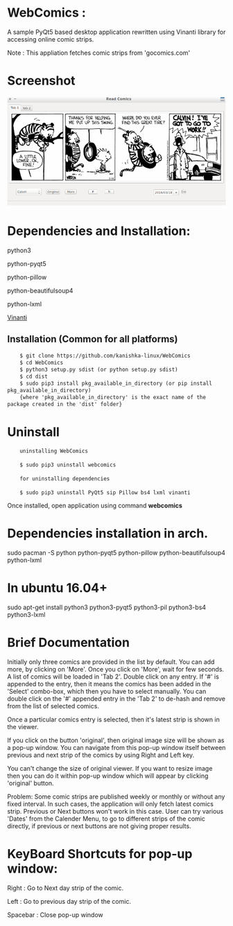 ﻿# WebComics :  

A sample PyQt5 based desktop application rewritten using Vinanti library for accessing online comic strips.

Note : This appliation fetches comic strips from 'gocomics.com'

# Screenshot
![ReadManga](/Images/sample.png)

# Dependencies and Installation:

python3

python-pyqt5

python-pillow

python-beautifulsoup4

python-lxml

[Vinanti](https://github.com/kanishka-linux/vinanti)

## Installation (Common for all platforms)

		$ git clone https://github.com/kanishka-linux/WebComics
		$ cd WebComics
		$ python3 setup.py sdist (or python setup.py sdist)
		$ cd dist
		$ sudo pip3 install pkg_available_in_directory (or pip install pkg_available_in_directory) 
        {where 'pkg_available_in_directory' is the exact name of the package created in the 'dist' folder}
			
# Uninstall 
		
		uninstalling WebComics
		
		$ sudo pip3 uninstall webcomics
		
		for uninstalling dependencies
		
		$ sudo pip3 uninstall PyQt5 sip Pillow bs4 lxml vinanti

Once installed, open application using command **webcomics**

# Dependencies installation in arch.

sudo pacman -S python python-pyqt5 python-pillow python-beautifulsoup4 python-lxml

# In ubuntu 16.04+

sudo apt-get install python3 python3-pyqt5 python3-pil python3-bs4 python3-lxml


# Brief Documentation
Initially only three comics are provided in the list by default. You can add more, by clicking on 'More'. Once you click on 'More', wait for few seconds. A list of comics will be loaded in 'Tab 2'. Double click on any entry. If '#' is appended to the entry, then it means the comics has been added in the 'Select' combo-box, which then you have to select manually. You can double click on the '#' appended entry in the 'Tab 2' to de-hash and remove from the list of selected comics. 

Once a particular comics entry is selected, then it's latest strip is shown in the viewer.

If you click on the button 'original', then original image size will be shown as a pop-up window. You can navigate from this pop-up window itself between previous and next strip of the comics by using Right and Left key.

You can't change the size of original viewer. If you want to resize image then you can do it within pop-up window which will appear by clicking 'original' button.

Problem: Some comic strips are published weekly or monthly or without any fixed interval. In such cases, the application will only fetch latest comics strip. Previous or Next buttons won't work in this case. User can try various 'Dates' from the Calender Menu, to go to different strips of the comic directly, if previous or next buttons are not giving proper results.

# KeyBoard Shortcuts for pop-up window:

Right : Go to Next day strip of the comic.

Left  : Go to previous day strip of the comic.

Spacebar : Close pop-up window
